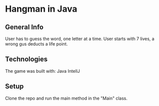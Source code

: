 # Hangman in Java



## General Info
User has to guess the word, one letter at a time.
User starts with 7 lives, a wrong gus deducts a life point.

## Technologies
The game was built with:
Java
IntellJ

## Setup
Clone the repo and run the main method in the "Main" class.
